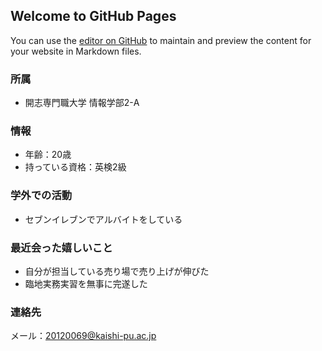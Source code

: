 ## Welcome to GitHub Pages

You can use the [editor on GitHub](https://github.com/hiraiwa0518/report-1--2/edit/gh-pages/index.md) to maintain and preview the content for your website in Markdown files.

### 所属
- 開志専門職大学 情報学部2-A

### 情報
- 年齢：20歳
- 持っている資格：英検2級

### 学外での活動
- セブンイレブンでアルバイトをしている

### 最近会った嬉しいこと
- 自分が担当している売り場で売り上げが伸びた
- 臨地実務実習を無事に完遂した

### 連絡先
メール：20120069@kaishi-pu.ac.jp
